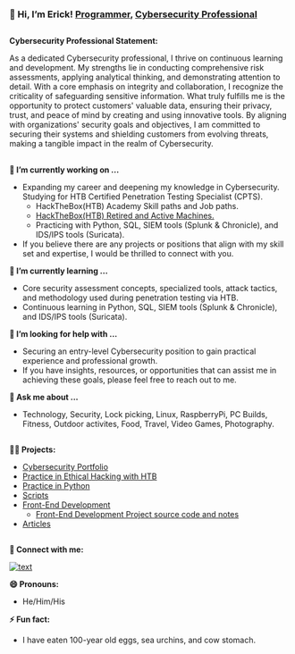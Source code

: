 ### 👋 Hi, I’m Erick! [Programmer](https://github.com/ericktafel1), [Cybersecurity Professional](https://www.linkedin.com/in/ericktafel/)
##
**Cybersecurity Professional Statement:**

As a dedicated Cybersecurity professional, I thrive on continuous learning and development. My strengths lie in conducting comprehensive risk assessments, applying analytical thinking, and demonstrating attention to detail. With a core emphasis on integrity and collaboration, I recognize the criticality of safeguarding sensitive information. What truly fulfills me is the opportunity to protect customers' valuable data, ensuring their privacy, trust, and peace of mind by creating and using innovative tools. By aligning with organizations' security goals and objectives, I am committed to securing their systems and shielding customers from evolving threats, making a tangible impact in the realm of Cybersecurity.

##

**🔭 I’m currently working on ...**
- Expanding my career and deepening my knowledge in Cybersecurity. Studying for HTB Certified Penetration Testing Specialist (CPTS).
  -  HackTheBox(HTB) Academy Skill paths and Job paths.
  -  [HackTheBox(HTB) Retired and Active Machines.](https://github.com/ericktafel1/Ethical-Hacking/tree/main/hackthebox-htb) 
  -  Practicing with Python, SQL, SIEM tools (Splunk & Chronicle), and IDS/IPS tools (Suricata).
- If you believe there are any projects or positions that align with my skill set and expertise, I would be thrilled to connect with you.

**🌱 I’m currently learning ...**
- Core security assessment concepts, specialized tools, attack tactics, and methodology used during penetration testing via HTB. 
- Continuous learning in Python, SQL, SIEM tools (Splunk & Chronicle), and IDS/IPS tools (Suricata).

**🤔 I’m looking for help with ...**
- Securing an entry-level Cybersecurity position to gain practical experience and professional growth.
- If you have insights, resources, or opportunities that can assist me in achieving these goals, please feel free to reach out to me.

**💬 Ask me about ...**
- Technology, Security, Lock picking, Linux, RaspberryPi, PC Builds, Fitness, Outdoor activites, Food, Travel, Video Games, Photography.
##
**👨‍💻 Projects:**
- [Cybersecurity Portfolio](https://github.com/ericktafel1/Cybersecurity_Portfolio)
- [Practice in Ethical Hacking with HTB](https://github.com/ericktafel1/Ethical-Hacking/tree/main/hackthebox-htb)
- [Practice in Python](https://github.com/ericktafel1/CS50)
- [Scripts](https://github.com/ericktafel1/Scripts)
- [Front-End Development](https://codepen.io/ericktafel)
  - [Front-End Development Project source code and notes](https://github.com/ericktafel1/Front_End_Development)
- [Articles](https://www.linkedin.com/in/ericktafel/recent-activity/articles/)
##

**🤳 Connect with me:**


[![text](https://img.shields.io/badge/LinkedIn-0077B5?style=for-the-badge&logo=linkedin&logoColor=white)](https://www.linkedin.com/in/ericktafel)


**😄 Pronouns:**


- He/Him/His


**⚡ Fun fact:**


- I have eaten 100-year old eggs, sea urchins, and cow stomach.


<!--
**ericktafel1/ericktafel1** is a ✨ _special_ ✨ repository because its `README.md` (this file) appears on your GitHub profile.

Here are some ideas to get you started:

- 📺 Popular YouTube Videos (COMING SOON!)

- 🔭 I’m currently working on ...
- 🌱 I’m currently learning ...
- 👯 I’m looking to collaborate on ...
- 🤔 I’m looking for help with ...
- 💬 Ask me about ...
- 📫 How to reach me: ...
- 😄 Pronouns: ...
- ⚡ Fun fact: ...
-->

